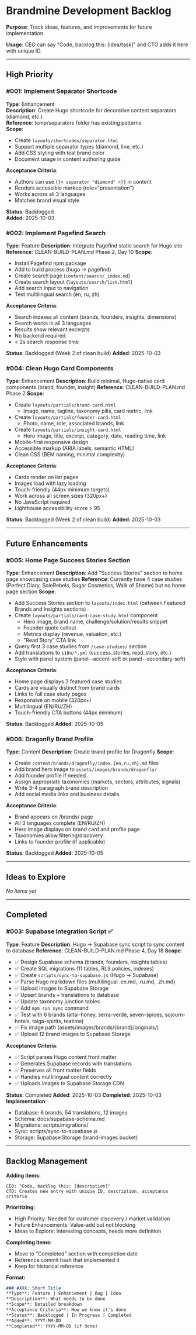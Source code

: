 # Brandmine Development Backlog

**Purpose**: Track ideas, features, and improvements for future implementation.

**Usage**: CEO can say "Code, backlog this: [idea/task]" and CTO adds it here with unique ID.

---

## High Priority

### #001: Implement Separator Shortcode
**Type**: Enhancement  
**Description**: Create Hugo shortcode for decorative content separators (diamond, etc.)  
**Reference**: temp/separators folder has existing patterns  
**Scope**:
- Create `layouts/shortcodes/separator.html`
- Support multiple separator types (diamond, line, etc.)
- Add CSS styling with teal brand color
- Document usage in content authoring guide

**Acceptance Criteria**:
- Authors can use `{{< separator "diamond" >}}` in content
- Renders accessible markup (role="presentation")
- Works across all 3 languages
- Matches brand visual style

**Status**: Backlogged  
**Added**: 2025-10-03

### #002: Implement Pagefind Search
**Type**: Feature
**Description**: Integrate Pagefind static search for Hugo site
**Reference**: CLEAN-BUILD-PLAN.md Phase 2, Day 10
**Scope**:
- Install Pagefind npm package
- Add to build process (hugo → pagefind)
- Create search page (`content/search/_index.md`)
- Create search layout (`layouts/search/list.html`)
- Add search input to navigation
- Test multilingual search (en, ru, zh)

**Acceptance Criteria**:
- Search indexes all content (brands, founders, insights, dimensions)
- Search works in all 3 languages
- Results show relevant excerpts
- No backend required
- < 2s search response time

**Status**: Backlogged (Week 2 of clean build)
**Added**: 2025-10-03


### #004: Clean Hugo Card Components
**Type**: Enhancement
**Description**: Build minimal, Hugo-native card components (brand, founder, insight)
**Reference**: CLEAN-BUILD-PLAN.md Phase 2
**Scope**:
- Create `layouts/partials/brand-card.html`
  - Image, name, tagline, taxonomy pills, card metric, link
- Create `layouts/partials/founder-card.html`
  - Photo, name, role, associated brands, link
- Create `layouts/partials/insight-card.html`
  - Hero image, title, excerpt, category, date, reading time, link
- Mobile-first responsive design
- Accessible markup (ARIA labels, semantic HTML)
- Clean CSS (BEM naming, minimal complexity)

**Acceptance Criteria**:
- Cards render on list pages
- Images load with lazy loading
- Touch-friendly (44px minimum targets)
- Work across all screen sizes (320px+)
- No JavaScript required
- Lighthouse accessibility score > 95

**Status**: Backlogged (Week 2 of clean build)
**Added**: 2025-10-03

---

## Future Enhancements

### #005: Home Page Success Stories Section
**Type**: Enhancement
**Description**: Add "Success Stories" section to home page showcasing case studies
**Reference**: Currently have 4 case studies (Perfect Diary, SoleRebels, Sugar Cosmetics, Walk of Shame) but no home page section
**Scope**:
- Add Success Stories section to `layouts/index.html` (between Featured Brands and Insights sections)
- Create `layouts/partials/card-case-study.html` component
  - Hero image, brand name, challenge/solution/results snippet
  - Founder quote callout
  - Metrics display (revenue, valuation, etc.)
  - "Read Story" CTA link
- Query first 3 case studies from `/case-studies/` section
- Add translations to `i18n/*.yml` (success_stories, read_story, etc.)
- Style with panel system (panel--accent-soft or panel--secondary-soft)

**Acceptance Criteria**:
- Home page displays 3 featured case studies
- Cards are visually distinct from brand cards
- Links to full case study pages
- Responsive on mobile (320px+)
- Multilingual (EN/RU/ZH)
- Touch-friendly CTA buttons (44px minimum)

**Status**: Backlogged
**Added**: 2025-10-05

### #006: Dragonfly Brand Profile
**Type**: Content
**Description**: Create brand profile for Dragonfly
**Scope**:
- Create `content/brands/dragonfly/index.{en,ru,zh}.md` files
- Add brand hero image to `assets/images/brands/dragonfly/`
- Add founder profile if needed
- Assign appropriate taxonomies (markets, sectors, attributes, signals)
- Write 3-4 paragraph brand description
- Add social media links and business details

**Acceptance Criteria**:
- Brand appears on /brands/ page
- All 3 languages complete (EN/RU/ZH)
- Hero image displays on brand card and profile page
- Taxonomies allow filtering/discovery
- Links to founder profile (if applicable)

**Status**: Backlogged
**Added**: 2025-10-05

---

## Ideas to Explore

*No items yet*

---

## Completed

### #003: Supabase Integration Script ✅
**Type**: Feature
**Description**: Hugo → Supabase sync script to sync content to database
**Reference**: CLEAN-BUILD-PLAN.md Phase 4, Day 18
**Scope**:
- ✅ Design Supabase schema (brands, founders, insights tables)
- ✅ Create SQL migrations (11 tables, RLS policies, indexes)
- ✅ Create `scripts/sync-to-supabase.js` (Hugo → Supabase)
- ✅ Parse Hugo markdown files (multilingual .en.md, .ru.md, .zh.md)
- ✅ Upload images to Supabase Storage
- ✅ Upsert brands + translations to database
- ✅ Update taxonomy junction tables
- ✅ Add `npm run sync` command
- ✅ Test with 6 brands (altai-honey, serra-verde, seven-spices, sojourn-hotels, taiga-spirits, teatime)
- ✅ Fix image path (assets/images/brands/{brand}/originals/)
- ✅ Upload 12 brand images to Supabase Storage

**Acceptance Criteria**:
- ✅ Script parses Hugo content front matter
- ✅ Generates Supabase records with translations
- ✅ Preserves all front matter fields
- ✅ Handles multilingual content correctly
- ✅ Uploads images to Supabase Storage CDN

**Status**: Completed
**Added**: 2025-10-03
**Completed**: 2025-10-03
**Implementation**:
- Database: 6 brands, 54 translations, 12 images
- Schema: docs/supabase-schema.md
- Migrations: scripts/migrations/
- Sync: scripts/sync-to-supabase.js
- Storage: Supabase Storage (brand-images bucket)

---

## Backlog Management

**Adding items:**
```
CEO: "Code, backlog this: [description]"
CTO: Creates new entry with unique ID, description, acceptance criteria
```

**Prioritizing:**
- High Priority: Needed for customer discovery / market validation
- Future Enhancements: Value-add but not blocking
- Ideas to Explore: Interesting concepts, needs more definition

**Completing items:**
- Move to "Completed" section with completion date
- Reference commit hash that implemented it
- Keep for historical reference

**Format:**
```markdown
### #XXX: Short Title
**Type**: Feature | Enhancement | Bug | Idea  
**Description**: What needs to be done
**Scope**: Detailed breakdown
**Acceptance Criteria**: How we know it's done
**Status**: Backlogged | In Progress | Completed
**Added**: YYYY-MM-DD
**Completed**: YYYY-MM-DD (if done)
```